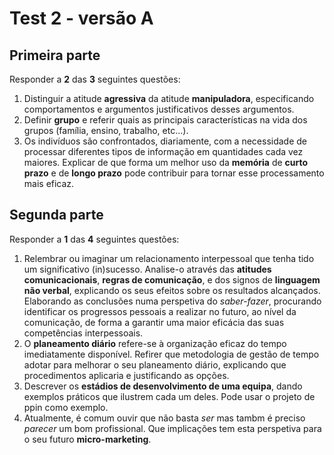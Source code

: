 # Test 2 - versão A

## Primeira parte
Responder a **2** das **3** seguintes questões:

 1. Distinguir a atitude **agressiva** da atitude **manipuladora**, especificando comportamentos e argumentos justificativos desses argumentos. 
 2. Definir **grupo** e referir quais as principais características na vida dos grupos (família, ensino, trabalho, etc...).
 3. Os indivíduos são confrontados, diariamente, com a necessidade de processar diferentes tipos de informação em quantidades cada vez maiores. Explicar de que forma um melhor uso da **memória** de **curto prazo** e de **longo prazo** pode contribuir para tornar esse processamento mais eficaz.
 

 ## Segunda parte
 Responder a **1** das **4** seguintes questões:
 
 1. Relembrar ou imaginar um relacionamento interpessoal que tenha tido um significativo (in)sucesso. Analise-o através das **atitudes comunicacionais**, **regras de comunicação**, e dos signos de **linguagem não verbal**, explicando os seus efeitos sobre os resultados alcançados. Elaborando as conclusões numa perspetiva do _saber-fazer_, procurando identificar os progressos pessoais a realizar no futuro, ao nível da comunicação, de forma a garantir uma maior eficácia das suas competências interpessoais. 
 2. O **planeamento diário** refere-se à organização eficaz do tempo imediatamente disponível. Refirer que metodologia de gestão de tempo adotar para melhorar o seu planeamento diário, explicando que procedimentos aplicaria e justificando as opções.
 3. Descrever os **estádios de desenvolvimento de uma equipa**, dando exemplos práticos que ilustrem cada um deles. Pode usar o projeto de ppin como exemplo. 
 4. Atualmente, é comum ouvir que não basta _ser_ mas tambm é preciso _parecer_ um bom profissional. Que implicações tem esta perspetiva para o seu futuro **micro-marketing**.
